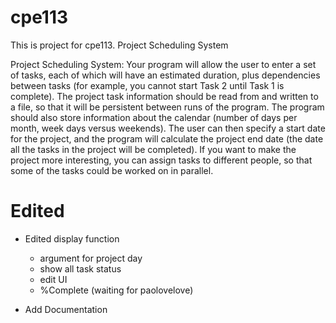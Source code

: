 cpe113
======

This is project for cpe113. Project Scheduling System

Project Scheduling System: Your program will allow the user to enter a set of tasks, each of which will have an estimated duration, plus dependencies between tasks (for example, you cannot start Task 2 until Task 1 is complete). The project task information should be read from and written to a file, so that it will be persistent between runs of the program. The program should also store information about the calendar (number of days per month, week days versus weekends). The user can then specify a start date for the project, and the program will calculate the project end date (the date all the tasks in the project will be completed). If you want to make the project more interesting, you can assign tasks to different people, so that some of the tasks could be worked on in parallel.

Edited
======

- Edited display function
	+ argument for project day
	+ show all task status
	+ edit UI
	+ %Complete (waiting for paolovelove)

- Add Documentation
